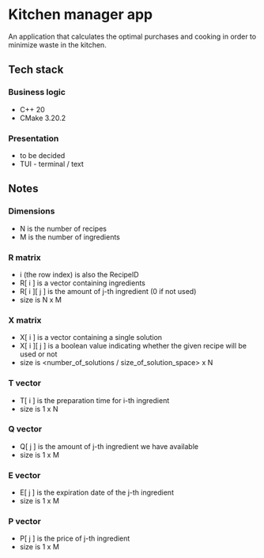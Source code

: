 # Kitchen manager app
An application that calculates the optimal purchases and cooking in order to minimize waste in the kitchen.

## Tech stack
### Business logic
 - C++ 20
 - CMake 3.20.2

### Presentation
 - to be decided
 - TUI - terminal / text

## Notes
### Dimensions
 - N is the number of recipes
 - M is the number of ingredients
### R matrix
 - i (the row index) is also the RecipeID
 - R[ i ] is a vector containing ingredients
 - R[ i ][ j ] is the amount of j-th ingredient (0 if not used)
 - size is N x M
### X matrix
 - X[ i ] is a vector containing a single solution
 - X[ i ][ j ] is a boolean value indicating whether the given recipe will be used or not
 - size is <number_of_solutions / size_of_solution_space> x N
### T vector
 - T[ i ] is the preparation time for i-th ingredient
 - size is 1 x N
### Q vector
 - Q[ j ] is the amount of j-th ingredient we have available
 - size is 1 x M
### E vector
 - E[ j ] is the expiration date of the j-th ingredient
 - size is 1 x M
### P vector
 - P[ j ] is the price of j-th ingredient
 - size is 1 x M
 
